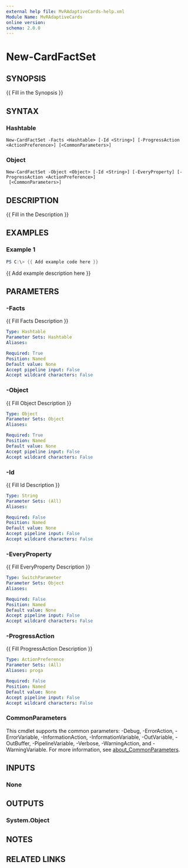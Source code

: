 ```yaml
---
external help file: MvRAdaptiveCards-help.xml
Module Name: MvRAdaptiveCards
online version:
schema: 2.0.0
---
```


# New-CardFactSet

## SYNOPSIS
{{ Fill in the Synopsis }}

## SYNTAX

### Hashtable
```
New-CardFactSet -Facts <Hashtable> [-Id <String>] [-ProgressAction <ActionPreference>] [<CommonParameters>]
```

### Object
```
New-CardFactSet -Object <Object> [-Id <String>] [-EveryProperty] [-ProgressAction <ActionPreference>]
 [<CommonParameters>]
```

## DESCRIPTION
{{ Fill in the Description }}

## EXAMPLES

### Example 1
```powershell
PS C:\> {{ Add example code here }}
```

{{ Add example description here }}

## PARAMETERS

### -Facts
{{ Fill Facts Description }}

```yaml
Type: Hashtable
Parameter Sets: Hashtable
Aliases:

Required: True
Position: Named
Default value: None
Accept pipeline input: False
Accept wildcard characters: False
```

### -Object
{{ Fill Object Description }}

```yaml
Type: Object
Parameter Sets: Object
Aliases:

Required: True
Position: Named
Default value: None
Accept pipeline input: False
Accept wildcard characters: False
```

### -Id
{{ Fill Id Description }}

```yaml
Type: String
Parameter Sets: (All)
Aliases:

Required: False
Position: Named
Default value: None
Accept pipeline input: False
Accept wildcard characters: False
```

### -EveryProperty
{{ Fill EveryProperty Description }}

```yaml
Type: SwitchParameter
Parameter Sets: Object
Aliases:

Required: False
Position: Named
Default value: None
Accept pipeline input: False
Accept wildcard characters: False
```

### -ProgressAction
{{ Fill ProgressAction Description }}

```yaml
Type: ActionPreference
Parameter Sets: (All)
Aliases: proga

Required: False
Position: Named
Default value: None
Accept pipeline input: False
Accept wildcard characters: False
```

### CommonParameters
This cmdlet supports the common parameters: -Debug, -ErrorAction, -ErrorVariable, -InformationAction, -InformationVariable, -OutVariable, -OutBuffer, -PipelineVariable, -Verbose, -WarningAction, and -WarningVariable. For more information, see [about_CommonParameters](http://go.microsoft.com/fwlink/?LinkID=113216).

## INPUTS

### None

## OUTPUTS

### System.Object
## NOTES

## RELATED LINKS
